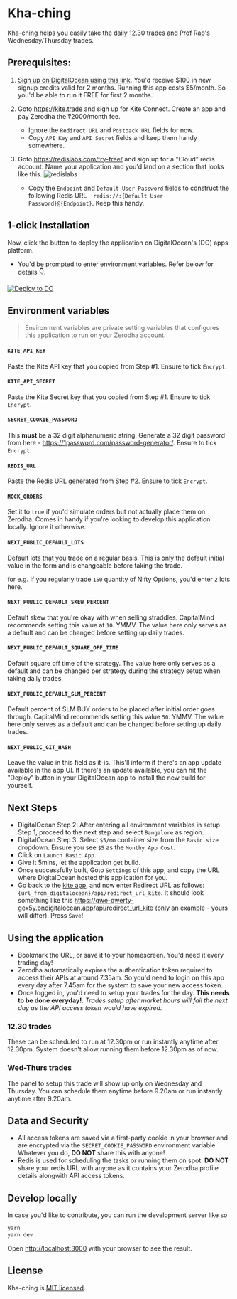 # Kha-ching

Kha-ching helps you easily take the daily 12.30 trades and Prof Rao's Wednesday/Thursday trades.

## Prerequisites:

1. [Sign up on DigitalOcean using this link](https://m.do.co/c/d9db955b428e). You'd receive $100 in new signup credits valid for 2 months. Running this app costs $5/month. So you'd be able to run it FREE for first 2 months.


2. Goto https://kite.trade and sign up for Kite Connect. Create an app and pay Zerodha the ₹2000/month fee.

    - Ignore the `Redirect URL` and `Postback URL` fields for now.
    - Copy `API Key` and `API Secret` fields and keep them handy somewhere.

3. Goto https://redislabs.com/try-free/ and sign up for a "Cloud" redis account. Name your application and you'd land on a section that looks like this. ![redislabs](https://i.imgur.com/k9sZScs.jpg)

    - Copy the `Endpoint` and `Default User Password` fields to construct the following Redis URL - `redis://:{Default User Password}@{Endpoint}`. Keep this handy.

## 1-click Installation

Now, click the button to deploy the application on DigitalOcean's (DO) apps platform.

- You'd be prompted to enter environment variables. Refer below for details 👇.

[![Deploy to DO](https://www.deploytodo.com/do-btn-blue.svg)](https://cloud.digitalocean.com/apps/new?repo=https://github.com/aakashlpin/kha-ching/tree/master&refcode=d9db955b428e)

## Environment variables

> Environment variables are private setting variables that configures this application to run on your Zerodha account.


#### `KITE_API_KEY`

Paste the Kite API key that you copied from Step #1. Ensure to tick `Encrypt`.
#### `KITE_API_SECRET`

Paste the Kite Secret key that you copied from Step #1. Ensure to tick `Encrypt`.

#### `SECRET_COOKIE_PASSWORD`

This **must** be a 32 digit alphanumeric string. Generate a 32 digit password from here - https://1password.com/password-generator/. Ensure to tick `Encrypt`.

#### `REDIS_URL`

Paste the Redis URL generated from Step #2. Ensure to tick `Encrypt`.

#### `MOCK_ORDERS`

Set it to `true` if you'd simulate orders but not actually place them on Zerodha. Comes in handy if you're looking to develop this application locally. Ignore it otherwise.

#### `NEXT_PUBLIC_DEFAULT_LOTS`

Default lots that you trade on a regular basis. This is only the default initial value in the form and is changeable before taking the trade.

for e.g. If you regularly trade `150` quantity of Nifty Options, you'd enter `2` lots here.
#### `NEXT_PUBLIC_DEFAULT_SKEW_PERCENT`

Default skew that you're okay with when selling straddles. CapitalMind recommends setting this value at `10`. YMMV. The value here only serves as a default and can be changed before setting up daily trades.

#### `NEXT_PUBLIC_DEFAULT_SQUARE_OFF_TIME`

Default square off time of the strategy. The value here only serves as a default and can be changed per strategy during the strategy setup when taking daily trades.

#### `NEXT_PUBLIC_DEFAULT_SLM_PERCENT`

Default percent of SLM BUY orders to be placed after initial order goes through. CapitalMind recommends setting this value `50`. YMMV. The value here only serves as a default and can be changed before setting up daily trades.

#### `NEXT_PUBLIC_GIT_HASH`

Leave the value in this field as it-is. This'll inform if there's an app update available in the app UI. If there's an update available, you can hit the "Deploy" button in your DigitalOcean app to install the new build for yourself.
## Next Steps

- DigitalOcean Step 2: After entering all environment variables in setup Step 1, proceed to the next step and select `Bangalore` as region.
- DigitalOcean Step 3: Select `$5/mo` container size from the `Basic size` dropdown. Ensure you see `$5` as the `Monthy App Cost`.
- Click on `Launch Basic App`.
- Give it 5mins, let the application get build.
- Once successfully built, Goto `Settings` of this app, and copy the URL where DigitalOcean hosted this application for you.
- Go back to the [kite app](https://kite.trade/), and now enter Redirect URL as follows: `{url_from_digitalocean}/api/redirect_url_kite`. It should look something like this https://qwe-qwerty-gex5y.ondigitalocean.app/api/redirect_url_kite (only an example - yours will differ). Press `Save`!


## Using the application

- Bookmark the URL, or save it to your homescreen. You'd need it every trading day!
- Zerodha automatically expires the authentication token required to access their APIs at around 7.35am. So you'd need to login on this app every day after 7.45am for the system to save your new access token.
- Once logged in, you'd need to setup your trades for the day. **This needs to be done everyday!**. *Trades setup after market hours will fail the next day as the API access token would have expired.*

### 12.30 trades

These can be scheduled to run at 12.30pm or run instantly anytime after 12.30pm. System doesn't allow running them before 12.30pm as of now.
### Wed-Thurs trades

The panel to setup this trade will show up only on Wednesday and Thursday. You can schedule them anytime before 9.20am or run instantly anytime after 9.20am.

## Data and Security

- All access tokens are saved via a first-party cookie in your browser and are encrypted via the `SECRET_COOKIE_PASSWORD` environment variable. Whatever you do, **DO NOT** share this with anyone!
- Redis is used for scheduling the tasks or running them on spot. **DO NOT** share your redis URL with anyone as it contains your Zerodha profile details alongwith API access tokens.
## Develop locally

In case you'd like to contribute, you can run the development server like so

```bash
yarn
yarn dev
```

Open [http://localhost:3000](http://localhost:3000) with your browser to see the result.

## License

Kha-ching is [MIT licensed](https://github.com/aakashlpin/kha-ching/blob/master/LICENSE.md).
